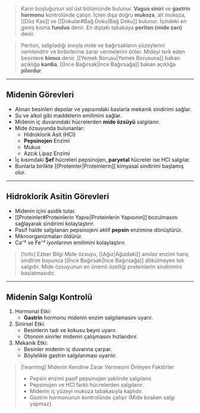 >Karın boşluğunun sol üst bölümünde bulunur. **Vagus siniri** ve **gastrin hormonu** kontrolünde çalışır. İçten dışa doğru **mukoza**, alt mukoza, [[Düz Kas]] ve [[Dokular#Bağ Doku|Bağ Doku]] bulunur. İçindeki en geniş kısma **fundus** denir. En dıştakı tabakaya **periton (mide zarı)** denir.

> Periton, salgıladığı sıvıyla mide ve bağırsakların yüzeylerini nemlendirir ve birbirlerine zarar vermelerini önler. Mideyi terk eden besinlere **kimus** denir. [[Yemek Borusu|Yemek Borusuna]] bakan açıklığa **kardia**, [[İnce Bağırsak|İnce Bağırsağa]] bakan açıklığa **pilordur**.

---
## Midenin Görevleri
- Alınan besinleri depolar ve yapısındaki kaslarla mekanik sindirimi sağlar.
- Su ve alkol gibi maddelerin emilimini sağlar.
- Midenin iç duvarındaki hücrelerden **mide özsüyü** salgılanır.
- Mide özsuyunda bulunanlar:
	- Hidroklorik Asit (HCl)
	- **Pepsinojen** Enzimi
	- Mukus
	- Azcık Lipaz Enzimi
- İç kısımdaki **Şef** hücreleri pepsinojen, **paryetal** hücreler ise HCl salgılar.
- Bunlarla birlikte [[Proteinler|Proteinlerin]] kimyasal sindirimi başlamış olur.

---
## Hidroklorik Asitin Görevleri
- Midenin içini asidik tutar.
- [[Proteinler#Proteinlerin Yapısı|Proteinlerin Yapısının]] bozulmasını sağlayarak sindirimi kolaylaştırır.
- Pasif halde salgılanan pepsinojeni aktif **pepsin** enzimine dönüştürür.
- Mikroorganizmaları öldürür.
- Ca⁺² ve Fe⁺² iyonlarının emilimini kolaylaştırır.

> [!info] Ezber Bilgi
> Mide özsuyu, [[Ağız|Ağızdaki]] amilaz enzimi hariç sindirim boyunca [[İnce Bağırsak|İnce Bağırsağa]] dökülmeyen tek salgıdır. Mide özsuyunun en önemli özelliği proteinlerin sindirimini başlatmasıdır.

---
## Midenin Salgı Kontrolü
1. Hormonal Etki:
	- **Gastrin** hormonu midenin enzim salgılamasını uyarır.
2. Sinirsel Etki:
	- Besinlerin tadı ve kokusu beyni uyarır.
	- Otonom sinirler midenin çalışmasını hızlandırır.
3. Mekanik Etki:
	- Besinler midenin iç duvarına çarpar.
	- Böylelikle gastrin salgılanması uyarılır.

> [!warning] Midenin Kendine Zarar Vermesini Önleyen Faktörler
> - Pepsin enzimi pasif pepsinojen şeklinde salgılanır.
> - Pepsinojen ve HCl farklı hücrelerden salgılanır.
> - Midenin iç yüzeyi mukoza tabakasıyla kaplıdır.
> - Gastrin hormonunun kontrolünde çalışır (Mide boşken salgı yapmaz).

